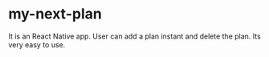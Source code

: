 # my-next-plan
It is an React Native app. User can add a plan instant and delete the plan. Its very easy to use.

